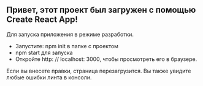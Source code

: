 ## Привет, этот проект был загружен с помощью  Create React App!


Для запуска приложения  в режиме разработки. 

 - Запустите: npm init в папке с проектом
 - npm start для запуска
 - Откройте http: // localhost: 3000, чтобы просмотреть его в браузере.

 Если вы внесете правки, страница перезагрузится. Вы также увидите любые ошибки линта в консоли.